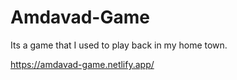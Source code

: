 # Amdavad-Game
Its a game that I used to play back in my home town.

https://amdavad-game.netlify.app/
